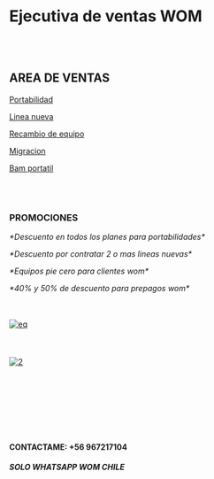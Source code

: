 <html>
    <body>
        <h1>Ejecutiva de ventas WOM</h1><br><br>
        <h2>AREA DE VENTAS</h2>
            <p><u>Portabilidad</u></p>
            <p><u>Linea nueva</u></p>
            <p><u>Recambio de equipo</u></p>
            <p><u>Migracion</u></p>
            <p><u>Bam portatil</u></p><br><br>
        <h3>PROMOCIONES</h3>
                <footer>
            <p><i>*Descuento en todos los planes para portabilidades*</i></p>
            <p><i>*Descuento por contratar 2 o mas lineas nuevas*</i></p>
            <p><i>*Equipos pie cero para clientes wom*</i></p>
            <p><i>*40% y 50% de descuento para prepagos wom*</i></p>
                </footer>
                <table><br><br>
                    <a href="https://ibb.co/rmNR2Js"><img class="wom" src="https://i.ibb.co/rmNR2Js/eq.png" alt="eq" border="0"></a><br><br><br><br>
                    <a href="https://ibb.co/Z6H6mWV"><img class="wom2" src="https://i.ibb.co/Z6H6mWV/2.png" alt="2" border="0"></a>
                </table><br><br><br><br><br>
                <div>
        <h4>CONTACTAME: +56 967217104</h4>
        <h5>SOLO WHATSAPP WOM CHILE</h5>
                </div>
    </body>
</html> 
